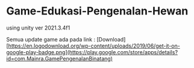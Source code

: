 # Game-Edukasi-Pengenalan-Hewan
using unity ver 2021.3.4f1

Semua update game ada pada link :
[Download][https://en.logodownload.org/wp-content/uploads/2019/06/get-it-on-google-play-badge.png](https://play.google.com/store/apps/details?id=com.Mainra.GamePengenalanBinatang)
